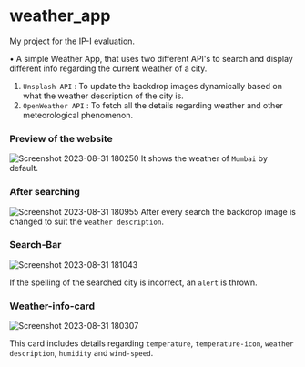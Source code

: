 # weather_app

 My project for the IP-I evaluation.


 • A simple Weather App, that uses two different API's to search and display different info regarding the current weather of a city.

1. `Unsplash API` : To update the backdrop images dynamically based on what the weather description of the city is.
2. `OpenWeather API` : To fetch all the details regarding weather and other meteorological phenomenon.


### Preview of the website 

![Screenshot 2023-08-31 180250](https://github.com/rvif/weather_app/assets/127775103/612ef365-c209-4e09-901c-60c85a01540e)
It shows the weather of `Mumbai` by default.

### After searching 

![Screenshot 2023-08-31 180955](https://github.com/rvif/weather_app/assets/127775103/9dc958b2-4e8e-4976-a4cd-58893dd969e6)
After every search the backdrop image is changed to suit the `weather description`.

### Search-Bar

![Screenshot 2023-08-31 181043](https://github.com/rvif/weather_app/assets/127775103/f6cf0d65-c735-4d56-bc86-e0837c070563)

If the spelling of the searched city is incorrect, an `alert` is thrown.

### Weather-info-card

![Screenshot 2023-08-31 180307](https://github.com/rvif/weather_app/assets/127775103/aa4ebeef-e44e-4bc7-8cf7-f072304c5225)

This card includes details regarding `temperature`, `temperature-icon`, `weather description`, `humidity` and `wind-speed`.






